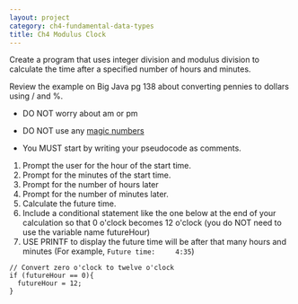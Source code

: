 ```yaml
---
layout: project
category: ch4-fundamental-data-types
title: Ch4 Modulus Clock
---
```

Create a program that uses integer division and modulus division to calculate the time after a specified number of hours and minutes.

Review the example on Big Java pg 138 about converting pennies to dollars using / and %.

  - DO NOT worry about am or pm

  - DO NOT use any [magic numbers]

  - You MUST start by writing your pseudocode as comments.

1.  Prompt the user for the hour of the start time.
1.  Prompt for the minutes of the start time.
1.  Prompt for the number of hours later
1.  Prompt for the number of minutes later.
1.  Calculate the future time.
1.  Include a conditional statement like the one below at the end of your calculation so that 0 o'clock becomes 12 o'clock (you do NOT need to use the variable name futureHour)
1.  USE PRINTF to display the future time will be after that many hours and minutes (For example, ```Future time:     4:35```)

```
// Convert zero o'clock to twelve o'clock
if (futureHour == 0){
  futureHour = 12;
}
```


[magic numbers]: https://en.wikipedia.org/wiki/Magic_number_(programming)#Unnamed_numerical_constants
